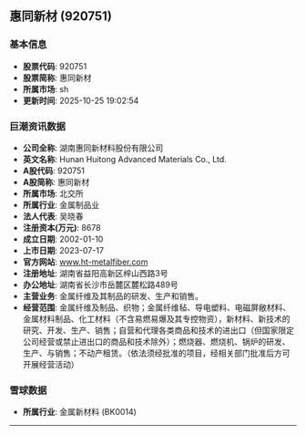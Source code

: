 ## 惠同新材 (920751)

### 基本信息

- **股票代码**: 920751
- **股票简称**: 惠同新材
- **所属市场**: sh
- **更新时间**: 2025-10-25 19:02:54

### 巨潮资讯数据

- **公司全称**: 湖南惠同新材料股份有限公司
- **英文名称**: Hunan Huitong Advanced Materials Co., Ltd.
- **A股代码**: 920751
- **A股简称**: 惠同新材
- **所属市场**: 北交所
- **所属行业**: 金属制品业
- **法人代表**: 吴晓春
- **注册资本(万元)**: 8678
- **成立日期**: 2002-01-10
- **上市日期**: 2023-07-17
- **官方网站**: www.ht-metalfiber.com
- **注册地址**: 湖南省益阳高新区梓山西路3号
- **办公地址**: 湖南省长沙市岳麓区麓松路489号
- **主营业务**: 金属纤维及其制品的研发、生产和销售。
- **经营范围**: 金属纤维及制品、织物；金属纤维毡、导电塑料、电磁屏敝材料、金属材料制品、化工材料（不含易燃易爆及其专控物资），新材料、新技术的研究、开发、生产、销售；自营和代理各类商品和技术的进出口（但国家限定公司经营或禁止进出口的商品和技术除外）；燃烧器、燃烧机、锅炉的研发、生产、与销售；不动产租赁。（依法须经批准的项目，经相关部门批准后方可开展经营活动）

### 雪球数据

- **所属行业**: 金属新材料 (BK0014)

---